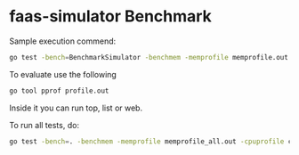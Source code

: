 # faas-simulator Benchmark 

Sample execution commend:

```bash
go test -bench=BenchmarkSimulator -benchmem -memprofile memprofile.out -cpuprofile cpuprofile.out
```

To evaluate use the following
```bash
go tool pprof profile.out
```

Inside it you can run top, list or web.


To run all tests, do:
```bash
go test -bench=. -benchmem -memprofile memprofile_all.out -cpuprofile cpuprofile_all.out
```
